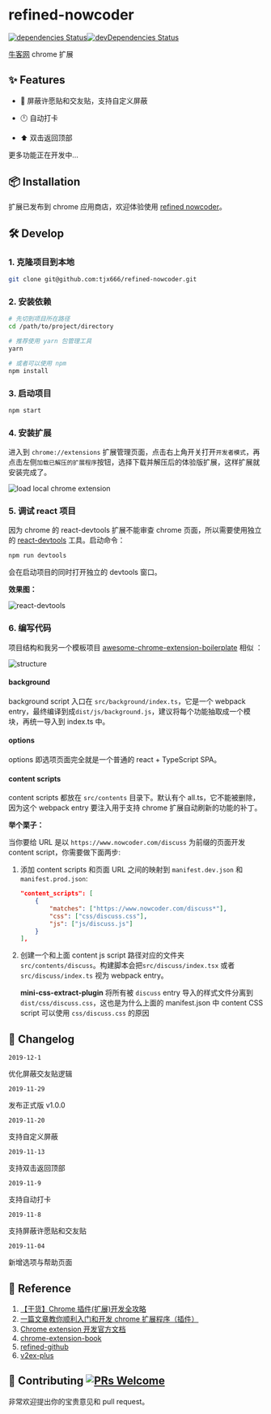 # refined-nowcoder

[![dependencies Status](https://david-dm.org/tjx666/refined-nowcoder/status.svg?style=flat-square)](https://david-dm.org/tjx666/refined-nowcoder)[![devDependencies Status](https://david-dm.org/tjx666/refined-nowcoder/dev-status.svg?style=flat-square)](https://david-dm.org/tjx666/refined-nowcoder?type=dev)

[牛客网](https://www.nowcoder.com) chrome 扩展

## :sparkles: Features

- :no_entry_sign: 屏蔽许愿贴和交友贴，支持自定义屏蔽

- :clock12: 自动打卡

- :arrow_up: 双击返回顶部

更多功能正在开发中...

## :package: Installation

扩展已发布到 chrome 应用商店，欢迎体验使用 [refined nowcoder](https://chrome.google.com/webstore/detail/refined-nowcoder/jkkhnkldfjgmekpgkgdefeenfpmmnnem)。

## :hammer_and_wrench: Develop

### 1. 克隆项目到本地

```bash
git clone git@github.com:tjx666/refined-nowcoder.git
```

### 2. 安装依赖

```bash
# 先切到项目所在路径
cd /path/to/project/directory

# 推荐使用 yarn 包管理工具
yarn

# 或者可以使用 npm
npm install
```

### 3. 启动项目

```bash
npm start
```

### 4. 安装扩展

进入到 `chrome://extensions` 扩展管理页面，点击右上角开关打开`开发者模式`，再点击左侧`加载已解压的扩展程序`按钮，选择下载并解压后的体验版扩展，这样扩展就安装完成了。

![load local chrome extension](https://i.loli.net/2019/11/15/ODQP5vUWCxLaFfR.png)

### 5. 调试 react 项目

因为 chrome 的 react-devtools 扩展不能审查 chrome 页面，所以需要使用独立的 [react-devtools](https://www.npmjs.com/package/react-devtools) 工具。启动命令：

```javascript
npm run devtools
```

会在启动项目的同时打开独立的 devtools 窗口。

**效果图：**

![react-devtools](https://i.loli.net/2019/11/04/ujo8gBKqydxOpW9.png)

### 6. 编写代码

项目结构和我另一个模板项目 [awesome-chrome-extension-boilerplate](https://github.com/tjx666/awesome-chrome-extension-boilerplate) 相似 ：

![structure](https://i.loli.net/2019/11/29/8eJl1czVSsvX25h.png)

#### background

background script 入口在 `src/background/index.ts`，它是一个 webpack entry，最终编译到成`dist/js/background.js`，建议将每个功能抽取成一个模块，再统一导入到 index.ts 中。

#### options

options 即选项页面完全就是一个普通的 react + TypeScript SPA。

#### content scripts

content scripts 都放在 `src/contents` 目录下。默认有个 all.ts，它不能被删除，因为这个 webpack entry 要注入用于支持 chrome 扩展自动刷新的功能的补丁。

**举个栗子：**

当你要给 URL 是以 `https://www.nowcoder.com/discuss` 为前缀的页面开发 content script，你需要做下面两步:

1. 添加 content scripts 和页面 URL 之间的映射到 `manifest.dev.json` 和 `manifest.prod.json`:

   ```json
   "content_scripts": [
       {
           "matches": ["https://www.nowcoder.com/discuss*"],
           "css": ["css/discuss.css"],
           "js": ["js/discuss.js"]
       }
   ],
   ```

2. 创建一个和上面 content js script 路径对应的文件夹 `src/contents/discuss`。构建脚本会把`src/discuss/index.tsx` 或者 `src/discuss/index.ts` 视为 webpack entry。

   **mini-css-extract-plugin** 将所有被 `discuss` entry 导入的样式文件分离到 `dist/css/discuss.css`，这也是为什么上面的 manifest.json 中 content CSS script 可以使用 `css/discuss.css` 的原因

## :pencil: Changelog

`2019-12-1`

优化屏蔽交友贴逻辑

`2019-11-29`

发布正式版 v1.0.0

`2019-11-20`

支持自定义屏蔽

`2019-11-13`

支持双击返回顶部

`2019-11-9`

支持自动打卡

`2019-11-8`

支持屏蔽许愿贴和交友贴

`2019-11-04`

新增选项与帮助页面

## :link: Reference

1. [【干货】Chrome 插件(扩展)开发全攻略](https://www.cnblogs.com/liuxianan/p/chrome-plugin-develop.html)
2. [一篇文章教你顺利入门和开发 chrome 扩展程序（插件）](https://juejin.im/post/5c135a275188257284143418)
3. [Chrome extension 开发官方文档](https://developer.chrome.com/extensions/devguide)
4. [chrome-extension-book](https://lightningminers.gitbook.io/chrome-extension-book/)
5. [refined-github](https://github.com/sindresorhus/refined-github/)
6. [v2ex-plus](https://github.com/sciooga/v2ex-plus)

## :handshake: Contributing [![PRs Welcome](https://img.shields.io/badge/PRs-welcome-brightgreen.svg?style=flat-square)](http://makeapullrequest.com)

非常欢迎提出你的宝贵意见和 pull request。
